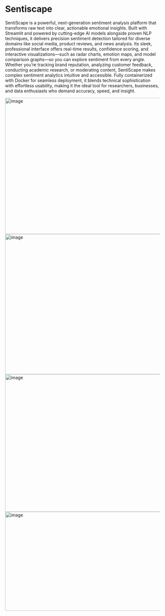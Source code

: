 # Sentiscape
SentiScape is a powerful, next-generation sentiment analysis platform that transforms raw text into clear, actionable emotional insights. Built with Streamlit and powered by cutting-edge AI models alongside proven NLP techniques, it delivers precision sentiment detection tailored for diverse domains like social media, product reviews, and news analysis. Its sleek, professional interface offers real-time results, confidence scoring, and interactive visualizations—such as radar charts, emotion maps, and model comparison graphs—so you can explore sentiment from every angle. Whether you’re tracking brand reputation, analyzing customer feedback, conducting academic research, or moderating content, SentiScape makes complex sentiment analytics intuitive and accessible. Fully containerized with Docker for seamless deployment, it blends technical sophistication with effortless usability, making it the ideal tool for researchers, businesses, and data enthusiasts who demand accuracy, speed, and insight.

<img width="955" height="442" alt="image" src="https://github.com/user-attachments/assets/c2e637b4-103a-44eb-b643-4e771df37465" />
<img width="959" height="455" alt="image" src="https://github.com/user-attachments/assets/1ceb4f4b-5019-44c3-b00d-8956ca0f357b" />
<img width="953" height="446" alt="image" src="https://github.com/user-attachments/assets/8fcbc35c-1a00-42ec-81aa-2e00e5a99660" />
<img width="959" height="321" alt="image" src="https://github.com/user-attachments/assets/8ad62e80-e63a-46e8-96b9-4b633d27e05a" />


